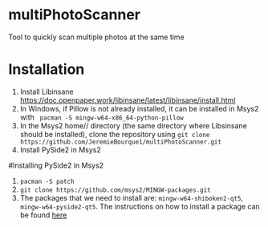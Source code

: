 # multiPhotoScanner
Tool to quickly scan multiple photos at the same time

# Installation
1. Install Libinsane https://doc.openpaper.work/libinsane/latest/libinsane/install.html
2. In Windows, if Pillow is not already installed, it can be installed in Msys2 with `
pacman -S mingw-w64-x86_64-python-pillow`
3. In the Msys2 home/<user>/ directory (the same directory where Libsinsane should be installed), clone the repository using `git clone https://github.com/JeremieBourque1/multiPhotoScanner.git` 
4. Install PySide2 in Msys2

#Installing PySide2 in Msys2
1. `pacman -S patch`
2. `git clone https://github.com/msys2/MINGW-packages.git`
3. The packages that we need to install are: `mingw-w64-shiboken2-qt5`, `mingw-w64-pyside2-qt5`. The instructions on how to install a package can be found [here](https://github.com/msys2/MINGW-packages/blob/master/README.md)
